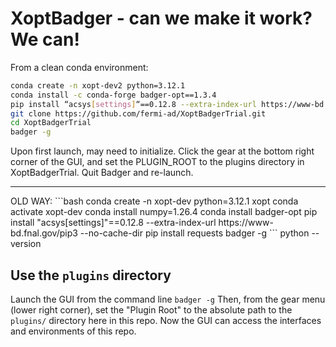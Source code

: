 # XoptBadger - can we make it work? We can!
From a clean conda environment:

```bash
conda create -n xopt-dev2 python=3.12.1
conda install -c conda-forge badger-opt==1.3.4 
pip install “acsys[settings]“==0.12.8 --extra-index-url https://www-bd.fnal.gov/pip3 --no-cache-dir
git clone https://github.com/fermi-ad/XoptBadgerTrial.git
cd XoptBadgerTrial
badger -g
```
Upon first launch, may need to initialize.
Click the gear at the bottom right corner of the GUI, and set the PLUGIN_ROOT to the plugins directory in XoptBadgerTrial.
Quit Badger and re-launch.

<hr>
 OLD WAY:
```bash
conda create -n xopt-dev python=3.12.1 xopt
conda activate xopt-dev
conda install numpy=1.26.4
conda install badger-opt
pip install "acsys[settings]"==0.12.8 --extra-index-url https://www-bd.fnal.gov/pip3 --no-cache-dir
pip install requests
badger -g
```
python --version


## Use the ```plugins``` directory
Launch the GUI from the command line
```badger -g```
Then, from the gear menu (lower right corner), set the "Plugin Root" to the absolute path to the ```plugins/``` directory here in this repo. Now the GUI can access the interfaces and environments of this repo.
